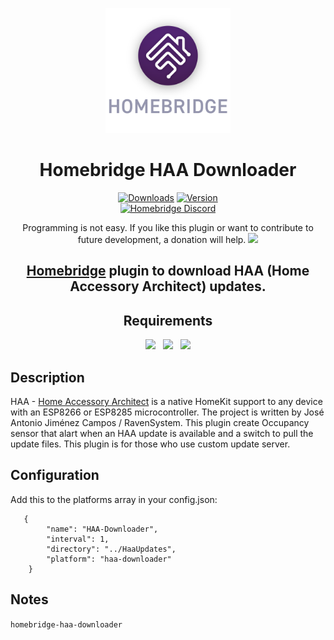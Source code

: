<p ALIGN="CENTER">
<!-- <img src="branding/midea.png" width="250px"> -->
<img src="https://github.com/homebridge/branding/raw/master/logos/homebridge-wordmark-logo-vertical.png" width="200px">
</p>

<SPAN ALIGN="CENTER">

# Homebridge HAA Downloader

[![Downloads](https://img.shields.io/npm/dt/homebridge-haa-downloader.svg?color=critical)](https://www.npmjs.com/package/homebridge-haa-downloader)
[![Version](https://img.shields.io/npm/v/homebridge-haa-downloader)](https://www.npmjs.com/package/homebridge-haa-downloader)<br>
[![Homebridge Discord](https://img.shields.io/discord/432663330281226270?color=728ED5&logo=discord&label=discord)](https://discord.gg/WE4eqqjZ)<br>

Programming is not easy.
If you like this plugin or want to contribute to future development, a donation will help. <a target="blank" href="https://www.paypal.me/hillaliy"><img src="https://img.shields.io/badge/PayPal-Donate-blue.svg?logo=paypal"/></a><br>

## [Homebridge](https://github.com/nfarina/homebridge) plugin to download HAA (Home Accessory Architect) updates.

<!-- <img src="branding/Air_Conditioner.png" width="200px"> &nbsp;
<img src="branding/Dehumidifier.jpeg" width="200px"> -->

## Requirements

<img src="https://img.shields.io/badge/node-%3E%3D16.0.0-brightgreen"> &nbsp;
<img src="https://img.shields.io/badge/homebridge-%3E%3D1.3.4-brightgreen"> &nbsp;
<img src="https://img.shields.io/badge/iOS-%3E%3D14.0.0-brightgreen">

<SPAN ALIGN="Left">

## Description

HAA - [Home Accessory Architect](https://github.com/RavenSystem/esp-homekit-devices/wiki/Home) is a native HomeKit support to any device with an ESP8266 or ESP8285 microcontroller. The project is written by José Antonio Jiménez Campos / RavenSystem.
This plugin create Occupancy sensor that alart when an HAA update is available and a switch to pull the update files.
This plugin is for those who use custom update server.

## Configuration

Add this to the platforms array in your config.json:

       {
            "name": "HAA-Downloader",
            "interval": 1,
            "directory": "../HaaUpdates",
            "platform": "haa-downloader"
        }

## Notes

`homebridge-haa-downloader`
